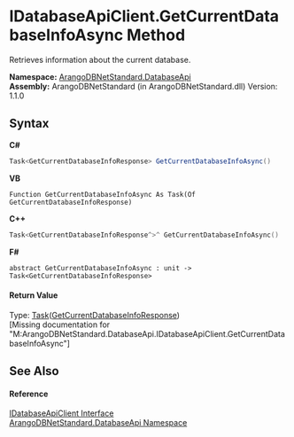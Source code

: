 # IDatabaseApiClient.GetCurrentDatabaseInfoAsync Method 
 

Retrieves information about the current database.

**Namespace:**&nbsp;<a href="8ff26d37-924f-7675-e479-50002d06bb9e">ArangoDBNetStandard.DatabaseApi</a><br />**Assembly:**&nbsp;ArangoDBNetStandard (in ArangoDBNetStandard.dll) Version: 1.1.0

## Syntax

**C#**<br />
``` C#
Task<GetCurrentDatabaseInfoResponse> GetCurrentDatabaseInfoAsync()
```

**VB**<br />
``` VB
Function GetCurrentDatabaseInfoAsync As Task(Of GetCurrentDatabaseInfoResponse)
```

**C++**<br />
``` C++
Task<GetCurrentDatabaseInfoResponse^>^ GetCurrentDatabaseInfoAsync()
```

**F#**<br />
``` F#
abstract GetCurrentDatabaseInfoAsync : unit -> Task<GetCurrentDatabaseInfoResponse> 

```


#### Return Value
Type: <a href="https://docs.microsoft.com/dotnet/api/system.threading.tasks.task-1" target="_blank" rel="noopener noreferrer">Task</a>(<a href="2b2040e8-c957-4ad3-a4f8-8287402a8db5">GetCurrentDatabaseInfoResponse</a>)<br />\[Missing <returns> documentation for "M:ArangoDBNetStandard.DatabaseApi.IDatabaseApiClient.GetCurrentDatabaseInfoAsync"\]

## See Also


#### Reference
<a href="ecc7c298-cbd6-a54d-5677-0a958b7e413e">IDatabaseApiClient Interface</a><br /><a href="8ff26d37-924f-7675-e479-50002d06bb9e">ArangoDBNetStandard.DatabaseApi Namespace</a><br />